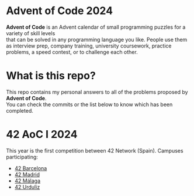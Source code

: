 # Advent of Code 2024

**Advent of Code** is an Advent calendar of small programming puzzles for a variety of skill levels<br>
that can be solved in any programming language you like. People use them as interview prep,
company training, university coursework, practice problems, a speed contest, or to challenge each other.

# What is this repo?

This repo contains my personal answers to all of the problems proposed by **Advent of Code**.
<br>
You can check the commits or the list below to know which has been completed.

# 42 AoC I 2024

This year is the first competition between 42 Network (Spain). Campuses participating:
- [42 Barcelona](https://www.42barcelona.com/es/)
- [42 Madrid](https://www.42madrid.com/)
- [42 Málaga](https://www.42malaga.com/)
- [42 Urduliz](https://www.42urduliz.com)
